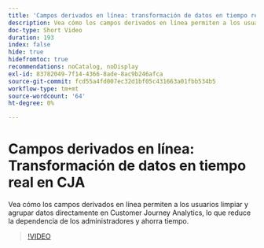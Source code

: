 ```yaml
---
title: 'Campos derivados en línea: transformación de datos en tiempo real en CJA'
description: Vea cómo los campos derivados en línea permiten a los usuarios limpiar y agrupar datos directamente en Customer Journey Analytics, lo que reduce la dependencia de los administradores y ahorra tiempo.
doc-type: Short Video
duration: 193
index: false
hide: true
hidefromtoc: true
recommendations: noCatalog, noDisplay
exl-id: 83782049-7f14-4366-8ade-8ac9b246afca
source-git-commit: fcd55a4fd007ec32d1bf05c431663a01fbb534b5
workflow-type: tm+mt
source-wordcount: '64'
ht-degree: 0%

---
```


# Campos derivados en línea: Transformación de datos en tiempo real en CJA

Vea cómo los campos derivados en línea permiten a los usuarios limpiar y agrupar datos directamente en Customer Journey Analytics, lo que reduce la dependencia de los administradores y ahorra tiempo.

<!-- 62_S102_3442449_192_inline-derived-fields-realtime-data-transformation-in-cja -->
>[!VIDEO](https://video.tv.adobe.com/v/3460289/?learn=on&enablevpops=true&captions=spa)
